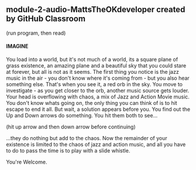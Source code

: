 ## module-2-audio-MattsTheOKdeveloper created by GitHub Classroom

(run program, then read)

#### **IMAGINE**
You load into a world, but it's not much of a world, its a square plane of grass existence, an amazing plane and a beautiful sky that you could stare
at forever, but all is not as it seems. The first thing you notice is the jazz music in the air - you don't know where it's coming from - but you also hear 
something else. That's when you see it, a red orb in the sky. You move to investigate - as you get closer to the orb, another music source gets louder. 
Your head is overflowing with chaos, a mix of Jazz and Action Movie music. You don't know whats going on, the only thing you can think of is to hit escape 
to end it all. But wait, a solution appears before you. You find out the Up and Down arrows do something. You hit them both to see...

(hit up arrow and then down arrow before continuing)

...they do nothing but add to the chaos. Now the remainder of your existence is limited to the chaos of jazz and action music, and all
you have to do to pass the time is to play with a slide whistle.

You're Welcome.
